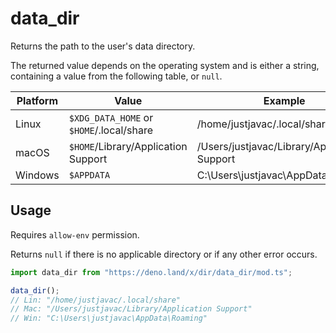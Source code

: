 # data_dir

Returns the path to the user's data directory.

The returned value depends on the operating system and is either a string,
containing a value from the following table, or `null`.

| Platform | Value                                    | Example                                      |
| -------- | ---------------------------------------- | -------------------------------------------- |
| Linux    | `$XDG_DATA_HOME` or `$HOME`/.local/share | /home/justjavac/.local/share                 |
| macOS    | `$HOME`/Library/Application Support      | /Users/justjavac/Library/Application Support |
| Windows  | `$APPDATA`                               | C:\Users\justjavac\AppData\Roaming           |

## Usage

Requires `allow-env` permission.

Returns `null` if there is no applicable directory or if any other error occurs.

```ts
import data_dir from "https://deno.land/x/dir/data_dir/mod.ts";

data_dir();
// Lin: "/home/justjavac/.local/share"
// Mac: "/Users/justjavac/Library/Application Support"
// Win: "C:\Users\justjavac\AppData\Roaming"
```
